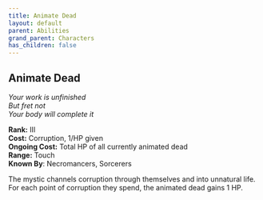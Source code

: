 ```yaml
---
title: Animate Dead
layout: default
parent: Abilities
grand_parent: Characters
has_children: false
---
```


## Animate Dead
_Your work is unfinished_  
_But fret not_  
_Your body will complete it_

**Rank:** III  
**Cost:** Corruption, 1/HP given  
**Ongoing Cost:** Total HP of all currently animated dead  
**Range:** Touch  
**Known By**: Necromancers, Sorcerers

The mystic channels corruption through themselves and into unnatural life.  
For each point of corruption they spend, the animated dead gains 1 HP.
